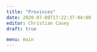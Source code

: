 ```yaml
---
title: "Provinces"
date: 2020-07-08T17:22:37-04:00
editor: Christian Casey
draft: true

menu: main
---
```

